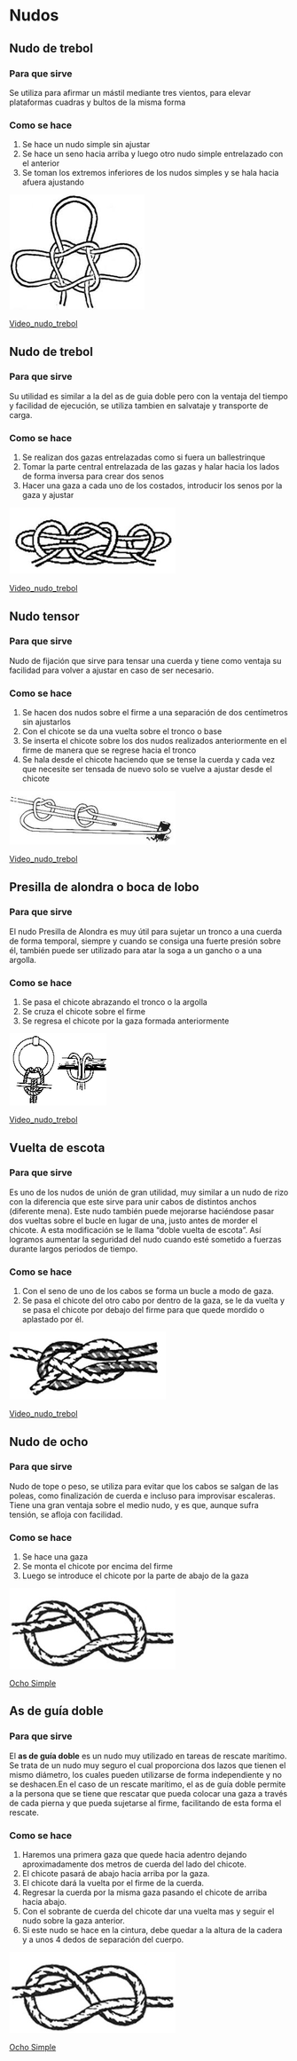 # Nudos


## Nudo de trebol

### Para que sirve

Se utiliza para afirmar un mástil mediante tres vientos,  para elevar plataformas cuadras y bultos de la misma forma

### Como se hace

1. Se hace un nudo simple sin ajustar
2. Se hace un seno hacia arriba y luego otro nudo simple entrelazado con el anterior
3. Se toman los extremos inferiores de los nudos simples y se hala hacia afuera ajustando

 
![Nudo de trebol](Images/nudo_trebol.jpg)

[Video_nudo_trebol]()



## Nudo de trebol

### Para que sirve

Su utilidad es similar a la del as de guia doble pero con la ventaja del tiempo y facilidad de ejecución,  se utiliza tambien en salvataje y transporte de carga.

### Como se hace

1. Se realizan dos gazas entrelazadas como si fuera un ballestrinque
2. Tomar la parte central entrelazada de las gazas y halar hacia los lados de forma inversa para crear dos senos
3. Hacer una gaza a cada uno de los costados, introducir los senos por la gaza y ajustar

 
![Nudo de trebol](Images/nudo_sillaDeBombero.jpg)

[Video_nudo_trebol](https://www.youtube.com/watch?time_continue=1&v=uCFruu956TA)



## Nudo tensor

### Para que sirve

Nudo de fijación que sirve para tensar una cuerda y tiene como ventaja su facilidad para volver a ajustar en caso de ser necesario.

### Como se hace

1. Se hacen dos nudos sobre el firme a una separación de dos centímetros sin ajustarlos
2. Con el chicote se da una vuelta sobre el tronco o base
3. Se inserta el chicote sobre los dos nudos realizados anteriormente en el firme de manera que se regrese hacia el tronco
4. Se hala desde el chicote haciendo que se tense la cuerda y cada vez que necesite ser tensada de nuevo solo se vuelve a ajustar desde el chicote

 
![Nudo de trebol](Images/nudo_tensor.jpg)

[Video_nudo_trebol](https://www.youtube.com/watch?v=Sang_kRsAco)




## Presilla de alondra o boca de lobo

### Para que sirve

El nudo Presilla de Alondra es muy útil para sujetar un tronco a una cuerda de forma temporal, siempre y cuando se consiga una fuerte presión sobre él, también puede ser utilizado para atar la soga a un gancho o a una argolla.

### Como se hace

1. Se pasa el chicote abrazando el tronco o la argolla
2. Se cruza el chicote sobre el firme
3. Se regresa el chicote por la gaza formada anteriormente


 
![Nudo de trebol](Images/nudo_presillaAlondra.gif)

[Video_nudo_trebol](https://www.youtube.com/watch?v=R3N38kEYOx0)




## Vuelta de escota

### Para que sirve

Es uno de los nudos de unión de gran utilidad, muy similar a un nudo de rizo con la diferencia que este sirve para unir cabos de distintos anchos (diferente mena). Este nudo también puede mejorarse haciéndose pasar dos vueltas sobre el bucle en lugar de una, justo antes de morder el chicote. A esta modificación se le llama “doble vuelta de escota”. Así logramos aumentar la seguridad del nudo cuando esté sometido a fuerzas durante largos periodos de tiempo.


### Como se hace

1. Con el seno de uno de los cabos se forma un bucle a modo de gaza.
2. Se pasa el chicote del otro cabo por dentro de la gaza, se le da vuelta y se pasa el chicote por debajo del firme para que quede mordido o aplastado por él.


 
![Nudo de trebol](Images/nudo_vueltaEscota.jpg)

[Video_nudo_trebol]()



## Nudo de ocho

### Para que sirve

Nudo de tope o peso, se utiliza para evitar que los cabos se salgan de las poleas, como finalización de cuerda e incluso para improvisar escaleras. Tiene una gran ventaja sobre el medio nudo, y es que, aunque sufra tensión, se afloja con facilidad.


### Como se hace

1. Se hace una gaza
2. Se monta el chicote por encima del firme
3. Luego se introduce el chicote por la parte de abajo de la gaza


 
![Nudo de trebol](Images/nudo_ochoSimple.jpg)

[Ocho Simple](https://www.youtube.com/watch?v=lUBsyGRf4pM)



##  As de guía doble

### Para que sirve

El **as de guía doble** es un nudo muy utilizado en tareas de rescate marítimo. Se trata de un nudo muy seguro el cual proporciona dos lazos que tienen el mismo diámetro, los cuales pueden utilizarse de forma independiente y no se deshacen.En el caso de un rescate marítimo, el as de guía doble permite a la persona que se tiene que rescatar que pueda colocar una gaza a través de cada pierna y que pueda sujetarse al firme, facilitando de esta forma el rescate.


### Como se hace

1. Haremos una primera gaza que quede hacia adentro dejando aproximadamente dos metros de cuerda del lado del chicote.
2. El chicote pasará de abajo hacia arriba por la gaza.
3. El chicote dará la vuelta por el firme de la cuerda.
4. Regresar la cuerda por la misma gaza pasando el chicote de arriba hacia abajo.
5. Con el sobrante de cuerda del chicote dar una vuelta mas y seguir el nudo sobre la gaza anterior.
6. Si este nudo se hace en la cintura, debe quedar a la altura de la cadera y a unos 4 dedos de separación del cuerpo.

 
![Nudo de trebol](Images/nudo_ochoSimple.jpg)

[Ocho Simple]()





